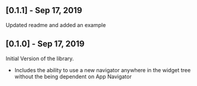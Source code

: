 ## [0.1.1] - Sep 17, 2019

Updated readme and added an example


## [0.1.0] - Sep 17, 2019

Initial Version of the library.

* Includes the ability to use a new navigator anywhere 
in the widget tree without the being dependent on App Navigator

